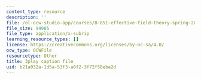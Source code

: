 ```yaml
---
content_type: resource
description: ''
file: /ol-ocw-studio-app/courses/8-851-effective-field-theory-spring-2013/b21a032a1d5a53f3a6f23f72f58eba2d_Jtda1czqdxc.vtt
file_size: 94985
file_type: application/x-subrip
learning_resource_types: []
license: https://creativecommons.org/licenses/by-nc-sa/4.0/
ocw_type: OCWFile
resourcetype: Other
title: 3play caption file
uid: b21a032a-1d5a-53f3-a6f2-3f72f58eba2d
---
```

